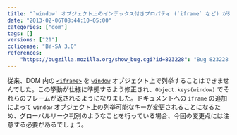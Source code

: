 ```yaml
---
title: "`window` オブジェクト上のインデックス付きプロパティ (`iframe` など) が列挙可能になりました"
date: "2013-02-06T08:44:10-05:00"
categories: ["dom"]
tags: []
versions: ["21"]
cclicense: "BY-SA 3.0"
references:
    "https://bugzilla.mozilla.org/show_bug.cgi?id=823228": "Bug 823228 - Move indexed properties from nsWindowSH::GetProperty to the outer window proxy"
---
```

従来、DOM 内の [`<iframe>`](https://developer.mozilla.org/ja/docs/Web/HTML/Element/iframe) を [`window`](https://developer.mozilla.org/ja/docs/Web/API/window) オブジェクト上で列挙することはできませんでした。この挙動が仕様に準拠するよう修正され、`Object.keys(window)` でそれらのフレームが返されるようになりました。ドキュメントへの `iframe` の追加によって `window` オブジェクト上の列挙可能なキーが変更されることになるため、グローバルリーク判別のようなことを行っている場合、今回の変更点には注意する必要があるでしょう。
